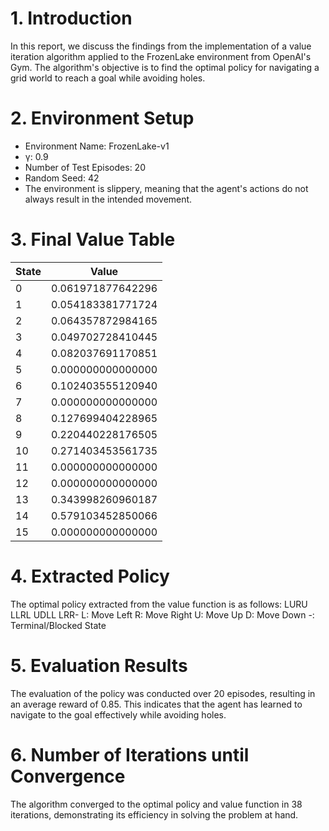 # 1. Introduction
In this report, we discuss the findings from the implementation of a value iteration algorithm applied to the FrozenLake environment from OpenAI's Gym. The algorithm's objective is to find the optimal policy for navigating a grid world to reach a goal while avoiding holes.

# 2. Environment Setup
- Environment Name: FrozenLake-v1
- γ: 0.9
- Number of Test Episodes: 20
- Random Seed: 42
- The environment is slippery, meaning that the agent's actions do not always result in the intended movement.

# 3. Final Value Table
| State | Value               |
|-------|---------------------|
| 0     | 0.061971877642296   |
| 1     | 0.054183381771724   |
| 2     | 0.064357872984165   |
| 3     | 0.049702728410445   |
| 4     | 0.082037691170851   |
| 5     | 0.000000000000000   |
| 6     | 0.102403555120940   |
| 7     | 0.000000000000000   |
| 8     | 0.127699404228965   |
| 9     | 0.220440228176505   |
| 10    | 0.271403453561735   |
| 11    | 0.000000000000000   |
| 12    | 0.000000000000000   |
| 13    | 0.343998260960187   |
| 14    | 0.579103452850066   |
| 15    | 0.000000000000000   |
# 4. Extracted Policy
The optimal policy extracted from the value function is as follows:
LURU
LLRL
UDLL
LRR-
L: Move Left
R: Move Right
U: Move Up
D: Move Down
-: Terminal/Blocked State
# 5. Evaluation Results
The evaluation of the policy was conducted over 20 episodes, resulting in an average reward of 0.85. This indicates that the agent has learned to navigate to the goal effectively while avoiding holes.

# 6. Number of Iterations until Convergence
The algorithm converged to the optimal policy and value function in 38 iterations, demonstrating its efficiency in solving the problem at hand.